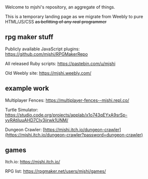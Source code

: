 Welcome to mjshi's repository, an aggregate of things.

This is a temporary landing page as we migrate from Weebly to pure HTML/JS/CSS ~~as befitting of any *real* programmer~~

## rpg maker stuff
Publicly available JavaScript plugins: <https://github.com/mjshi/RPGMakerRepo>

All released Ruby scripts: <https://pastebin.com/u/mjshi>

Old Weebly site: <https://mjshi.weebly.com/>

## example work
Multiplayer Fences: <https://multiplayer-fences--mjshi.repl.co/>

Turtle Simulator: <https://studio.code.org/projects/applab/x1o743qEYxA9srSp-yyRAtiluuAHD7CIy3iirwk1UNM/>

Dungeon Crawler: [https://mjshi.itch.io/dungeon-crawler](https://mjshi.itch.io/dungeon-crawler?password=dungeon-crawler)

## games
Itch.io: <https://mjshi.itch.io/>

RPG list: <https://rpgmaker.net/users/mjshi/games/>
